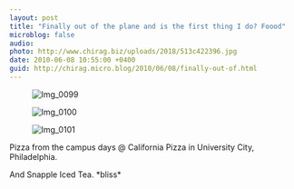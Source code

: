 ```yaml
---
layout: post
title: "Finally out of the plane and is the first thing I do? Foood"
microblog: false
audio: 
photo: http://www.chirag.biz/uploads/2018/513c422396.jpg
date: 2010-06-08 10:55:00 +0400
guid: http://chirag.micro.blog/2010/06/08/finally-out-of.html
---
```

<figure><img alt="Img_0099" src="http://www.chirag.biz/uploads/2018/cb12dd45c3.jpg"></figure><figure><img alt="Img_0100" src="http://www.chirag.biz/uploads/2018/29fae5e544.jpg"></figure><figure><img alt="Img_0101" src="http://www.chirag.biz/uploads/2018/513c422396.jpg"></figure><p>Pizza from the campus days @ California Pizza in University City, Philadelphia.</p>
<p>And Snapple Iced Tea. *bliss*</p>
